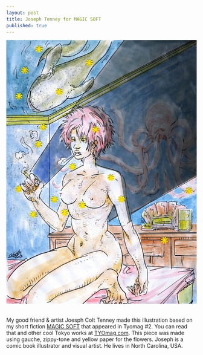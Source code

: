 ```yaml
---
layout: post
title: Joseph Tenney for MAGIC SOFT
published: true
---
```


![](/media/MagicSoftpicture.jpg) 

My good friend &amp; artist Joesph Colt Tenney made this illustration based on my short fiction <a href="http://tyomag.com/issue-02/hartrum">MAGIC SOFT</a> that appeared in Tyomag #2. You can read that and other cool Tokyo works at <a href="http://tyomag.com/issue-02">TYOmag.com</a>. This piece was made using gauche, zippy-tone and yellow paper for the flowers. Joseph is a comic book illustrator and visual artist. He lives in North Carolina, USA.
